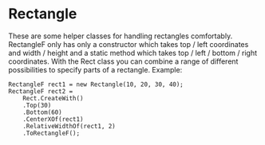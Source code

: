 Rectangle
=========

These are some helper classes for handling rectangles comfortably.
RectangleF only has only a constructor which takes top / left coordinates and width / height and a static method which takes top / left / bottom / right coordinates.
With the Rect class you can combine a range of different possibilities to specify parts of a rectangle.
Example:

	RectangleF rect1 = new Rectangle(10, 20, 30, 40);
	RectangleF rect2 = 
		Rect.CreateWith()
		.Top(30)
		.Bottom(60)
		.CenterXOf(rect1)
		.RelativeWidthOf(rect1, 2)
		.ToRectangleF();
